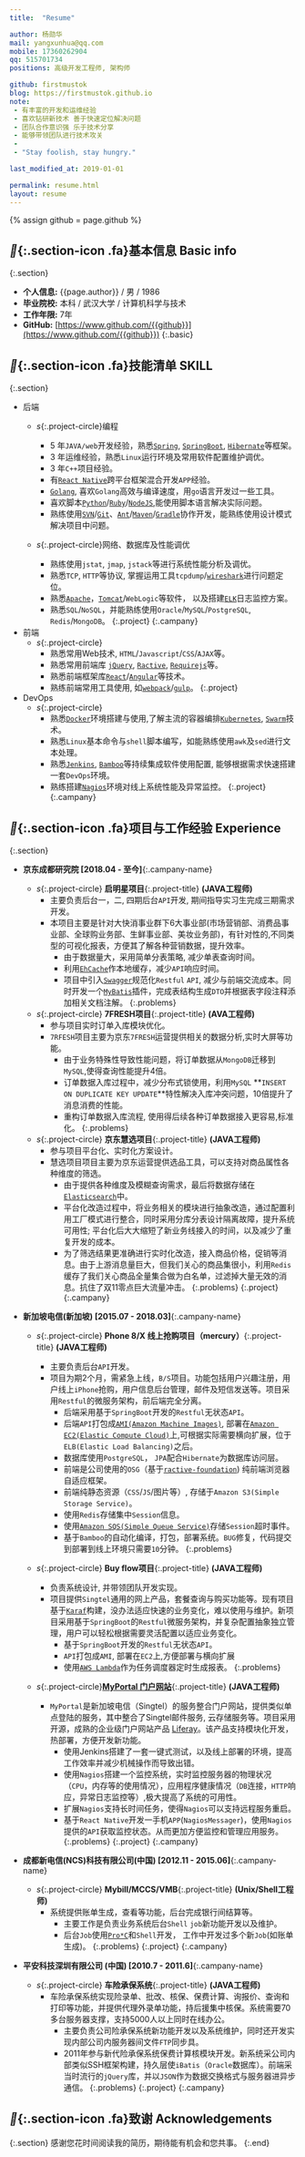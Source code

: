 ```yaml
---
title:  "Resume"

author: 杨勋华
mail: yangxunhua@qq.com
mobile: 17360262904
qq: 515701734
positions: 高级开发工程师, 架构师

github: firstmustok
blog: https://firstmustok.github.io
note:
 - 有丰富的开发和运维经验
 - 喜欢钻研新技术 善于快速定位解决问题
 - 团队合作意识强 乐于技术分享
 - 能够带领团队进行技术攻关
 - 
 - "Stay foolish, stay hungry."

last_modified_at: 2019-01-01

permalink: resume.html
layout: resume
---
```


{% assign github = page.github %}

## **{:.section-icon .fa}**基本信息 Basic info**
{:.section}
  - **个人信息:** {{page.author}} / 男 / 1986
  - **毕业院校:** 本科 / 武汉大学 / 计算机科学与技术
  - **工作年限:** 7年
  - **GitHub:** [https://www.github.com/{{github}}](https://www.github.com/{{github}})
{:.basic}

## **{:.section-icon .fa}**技能清单 SKILL**
{:.section}
  - 后端
    - *s*{:.project-circle}编程
      * 5 年`JAVA/web`开发经验，熟悉[`Spring`][Spring], [`SpringBoot`][SpringBoot], [`Hibernate`][Hibernate]等框架。
      * 3 年运维经验，熟悉`Linux`运行环境及常用软件配置维护调优。
      * 3 年`C++`项目经验。 
      * 有[`React Native`][RN]跨平台框架混合开发`APP`经验。
      * [`Golang`][Golang], 喜欢`Golang`高效与编译速度，用`go`语言开发过一些工具。
      * 喜欢脚本[`Python`][Python]/[`Ruby`][Ruby]/[`NodeJS`][Ruby],能使用脚本语言解决实际问题。
      * 熟练使用[`SVN`][SVN]/[`Git`][Git]、[`Ant`][Ant]/[`Maven`][Maven]/[`Gradle`][Gradle]协作开发，能熟练使用设计模式解决项目中问题。

    - *s*{:.project-circle}网络、数据库及性能调优
      * 熟练使用`jstat`, `jmap`, `jstack`等进行系统性能分析及调优。
      * 熟悉`TCP`, `HTTP`等协议, 掌握运用工具`tcpdump`/[`wireshark`][wireshark]进行问题定位。
      * 熟悉[`Apache`][Apache]，[`Tomcat`][Tomcat]/`WebLogic`等软件， 以及搭建[`ELK`][ELK]日志监控方案。
      * 熟悉`SQL`/`NoSQL`，并能熟练使用`Oracle`/`MySQL`/`PostgreSQL`, `Redis`/`MongoDB`。
    {:.project}
  {:.campany}
  - 前端
    - *s*{:.project-circle}
      * 熟悉常用Web技术, `HTML`/`Javascript`/`CSS`/`AJAX`等。
      * 熟悉常用前端库 [`jQuery`][jQuery], [`Ractive`][Ractive], [`Requirejs`][Requirejs]等。
      * 熟悉前端框架库[`React`][React]/[`Angular`][Angular]等技术。
      * 熟练前端常用工具使用, 如[`webpack`][Webpack]/[`gulp`][gulp]。
    {:.project}
  - DevOps
    - *s*{:.project-circle}
      * 熟悉[`Docker`][Docker]环境搭建与使用,了解主流的容器编排[`Kubernetes`][Kubernetes], [`Swarm`][Swarm]技术。
      * 熟悉`Linux`基本命令与`shell`脚本编写，如能熟练使用`awk`及`sed`进行文本处理。
      * 熟悉[`Jenkins`][Jenkins], [`Bamboo`][Bamboo]等持续集成软件使用配置, 能够根据需求快速搭建一套`DevOps`环境。
      * 熟练搭建[`Nagios`][Nagios]环境对线上系统性能及异常监控。
    {:.project}
  {:.campany}

## **{:.section-icon .fa}**项目与工作经验 Experience**
{:.section}
- **京东成都研究院 [2018.04 - 至今]**{:.campany-name}
  - *s*{:.project-circle} **启明星项目**{:.project-title} **(JAVA工程师)**
    * 主要负责后台一，二, 四期后台`API`开发, 期间指导实习生完成三期需求开发。
    * 本项目主要是针对大快消事业群下6大事业部(市场营销部、消费品事业部、全球购业务部、生鲜事业部、美妆业务部)，有针对性的,不同类型的可视化报表，方便其了解各种营销数据，提升效率。
      * 由于数据量大，采用简单分表策略, 减少单表查询时间。
      * 利用[`EhCache`][EhCache]作本地缓存，减少`API`响应时间。
      * 项目中引入[`Swagger`][Swagger]规范化`Restful` `API`, 减少与前端交流成本。同时开发一个[`MyBatis`][MyBatis]插件，完成表结构生成`DTO`并根据表字段注释添加相关文档注解。
      {:.problems}
  - *s*{:.project-circle} **7FRESH项目**{:.project-title} **(AVA工程师)**
    * 参与项目实时订单入库模块优化。
    * `7RFESH`项目主要为京东`7FRESH`运营提供相关的数据分析,实时大屏等功能。
      * 由于业务特殊性导致性能问题，将订单数据从`MongoDB`迁移到`MySQL`,使得查询性能提升4倍。
      * 订单数据入库过程中，减少分布式锁使用，利用`MySQL` **`INSERT ON DUPLICATE KEY UPDATE`**特性解决入库冲突问题，10倍提升了消息消费的性能。
      * 重构订单数据入库流程, 使用得后续各种订单数据接入更容易,标准化。
      {:.problems}
  - *s*{:.project-circle} **京东慧选项目**{:.project-title} **(JAVA工程师)**
    * 参与项目平台化、实时化方案设计。
    * 慧选项目项目主要为京东运营提供选品工具，可以支持对商品属性各种维度的筛选。
      * 由于提供各种维度及模糊查询需求，最后将数据存储在[`Elasticsearch`][Elasticsearch]中。
      * 平台化改造过程中，将业务相关的模块进行抽象改造，通过配置利用工厂模式进行整合，同时采用分库分表设计隔离故障，提升系统可用性; 平台化后大大缩短了新业务线接入的时间，以及减少了重复开发的成本。
      * 为了筛选结果更准确进行实时化改造，接入商品价格，促销等消息。由于上游消息量巨大，但我们关心的商品集很小，利用`Redis`缓存了我们关心商品全量集合做为白名单，过滤掉大量无效的消息。抗住了双11零点巨大流量冲击。
      {:.problems}
  {:.project}
{:.campany}

- **新加坡电信(新加坡) [2015.07 - 2018.03]**{:.campany-name}
  - *s*{:.project-circle} **Phone 8/X 线上抢购项目（mercury）**{:.project-title} **(JAVA工程师)**
    * 主要负责后台`API`开发。
    * 项目为期2个月，需紧急上线，`B/S`项目。功能包括用户兴趣注册，用户线上`iPhone`抢购，用户信息后台管理，邮件及短信发送等。项目采用`Restful`的微服务架构，前后端完全分离。
      * 后端采用基于`SpringBoot`开发的`Restful`无状态`API`。
      * 后端`API`打包成[`AMI(Amazon Machine Images)`][AMI], 部署在[`Amazon EC2(Elastic Compute Cloud)`][EC2]上,可根据实际需要横向扩展，位于`ELB(Elastic Load Balancing)`之后。
      * 数据库使用`PostgreSQL`， `JPA`配合`Hibernate`为数据库访问层。
      * 前端是公司使用的`OSG`（基于[`ractive-foundation`][RactiveFoundaton]) 纯前端浏览器自适应框架。
      * 前端纯静态资源（``CSS``/`JS`/图片等）, 存储于`Amazon S3(Simple Storage Service)`。
      * 使用`Redis`存储集中`Session`信息。
      * 使用[`Amazon SQS(Simple Queue Service)`][SQS]存储`Session`超时事件。
      * 基于`Bamboo`的自动化编译，打包，部署系统。`BUG`修复，代码提交到部署到线上环境只需要`10`分钟。
      {:.problems}

  - *s*{:.project-circle} **Buy flow项目**{:.project-title} **(JAVA工程师)**
    * 负责系统设计, 并带领团队开发实现。
    * 项目提供`Singtel`通用的网上产品，套餐查询与购买功能等。现有项目基于[`Karaf`][Karaf]构建，没办法适应快速的业务变化，难以使用与维护。新项目采用基于`SpringBoot`的`Restful`微服务架构，并复杂配置抽象独立管理，用户可以轻松根据需要灵活配置以适应业务变化。
      * 基于`SpringBoot`开发的`Restful`无状态`API`。
      * `API`打包成`AMI`, 部署在`EC2`上,方便部署与横向扩展
      * 使用[`AWS Lambda`][Lambda]作为任务调度器定时生成报表。
      {:.problems}

  - *s*{:.project-circle}**[MyPortal 门户网站](https://myportal.singtel.com/web/guest/home)**{:.project-title} **(JAVA工程师)**
    * `MyPortal`是新加坡电信（Singtel）的服务整合门户网站，提供类似单点登陆的服务，其中整合了Singtel邮件服务, 云存储服务等。项目采用开源，成熟的企业级门户网站产品 [Liferay][Liferay]。该产品支持模块化开发，热部署，方便开发新功能。
      * 使用Jenkins搭建了一套一键式测试，以及线上部署的环境，提高工作效率并减少机械操作而导致出错。
      * 使用`Nagios`搭建一个监控系统，实时监控服务器的物理状况（`CPU`，内存等的使用情况），应用程序健康情况（`DB`连接，`HTTP`响应，异常日志监控等）,极大提高了系统的可用性。
      * 扩展`Nagios`支持长时间任务，使得`Nagios`可以支持远程服务重启。
      * 基于`React Native`开发一手机`APP`(`NagiosMessager`)，使用`Nagios`提供的`API`获取监控状态。从而更加方便监控和管理应用服务。
      {:.problems}
  {:.project}
{:.campany}

- **成都新电信(NCS)科技有限公司(中国) [2012.11 - 2015.06]**{:.campany-name}
  - *s*{:.project-circle} **Mybill/MCCS/VMB**{:.project-title} **(Unix/Shell工程师)**
    * 系统提供账单生成，查看等功能，后台完成银行间结算等。
      * 主要工作是负责业务系统后台`Shell` `job`新功能开发以及维护。
      * 后台`Job`使用[`Pro*C`][ProC]和`Shell`开发， 工作中开发过多个新`Job`(如账单生成)。
      {:.problems}
  {:.project}
{:.campany}

- **平安科技深圳有限公司 (中国) [2010.7 - 2011.6]**{:.campany-name}
  - *s*{:.project-circle} **车险承保系统**{:.project-title} **(JAVA工程师)**
    * 车险承保系统实现险录单、批改、核保、保费计算、询报价、查询和打印等功能，并提供代理外录单功能，持后援集中核保。系统需要70多台服务器支撑，支持5000人以上同时在线办公。
      * 主要负责公司险承保系统新功能开发以及系统维护，同时还开发实现内部公司内服务器间文件`FTP`同步具。
      * 2011年参与新代险承保系统保费计算核模块开发。新系统采公司内部类似SSH框架构建，持久层使`iBatis`（`Oracle`数据库）。前端采当时流行的`jQuery`库，并以`JSON`作为数据交换格式与服务器进异步通信。
      {:.problems}
  {:.project}
{:.campany}

## **{:.section-icon .fa}**致谢 Acknowledgements**
{:.section}
感谢您花时间阅读我的简历，期待能有机会和您共事。
{:.end}


[Golang]: https://golang.org/ "Golang"

[Webpack]: https://webpack.js.org/ "Webpack"
[gulp]: https://gulpjs.com/ "Gulp"
[Angular]: https://angular.io/ "Angular"
[React]: https://reactjs.org/ "React"
[RN]: https://facebook.github.io/react-native/ "React Native"
[Ractive]: https://ractive.js.org/ "Ractive"
[RactiveFoundaton]: http://ractive-foundation.github.io/ractive-foundation/ "Ractive Foundation"
[jQuery]: https://jquery.com/ "jQuery"
[Requirejs]: http://requirejs.org/ "Requirejs"

[Python]: https://www.python.org/ "Python"
[Ruby]: https://www.ruby-lang.org/en/ "Ruby"
[NodeJS]: https://nodejs.org/en/ "NodeJS"

[Spring]: https://projects.spring.io/spring-framework/ "Spring"
[SpringBoot]: https://projects.spring.io/spring-boot/ "SpringBoot"
[Hibernate]: http://hibernate.org/ "Hibernate"
[Liferay]: https://en.wikipedia.org/wiki/Liferay "Liferay"

[Docker]: https://www.docker.com/ "Docker"
[Nagios]: https://www.nagios.org/ "Nagios"
[Jenkins]: https://jenkins-ci.org/ "Jenkins"
[Bamboo]: https://www.atlassian.com/software/bamboo "Bamboo"
[ELK]: https://www.elastic.co/webinars/introduction-elk-stack "Elasticsearch Logstash Kibana"

[ProC]: https://docs.oracle.com/cd/E11882_01/appdev.112/e10825/toc.htm "Pro*C/C++"

[wireshark]: https://www.wireshark.org/ "Wireshark"

[SVN]: https://subversion.apache.org/ "Subversion"
[Git]: https://git-scm.com/ "Git"
[Maven]: https://maven.apache.org/ "Maven"
[Gradle]: https://gradle.org/ "Gradle"
[Ant]: http://ant.apache.org/ "Ant"

[Apache]: https://httpd.apache.org/ "Apache"
[Tomcat]: http://tomcat.apache.org/ "Tomcat"
[Karaf]: https://karaf.apache.org/ "Karaf"

[AMI]: http://docs.aws.amazon.com/AWSEC2/latest/UserGuide/AMIs.html "Amazon Machine Images"
[EC2]: https://aws.amazon.com/ec2/ "Amazon Elastic Compute Cloud"
[SQS]: https://aws.amazon.com/sqs/ "Amazon Simple Queue Service"
[Lambda]: https://aws.amazon.com/lambda/features/ "Amazon Lambda"

[Kubernetes]: https://kubernetes.io/docs/concepts/overview/what-is-kubernetes/ "Kubernetes"
[Swarm]: https://docs.docker.com/engine/swarm/ "Swarm"

[EhCache]: http://www.ehcache.org/ "JAVA’S MOST WIDELY-USED CACHEE"
[MyBatis]: http://www.mybatis.org/mybatis-3/zh/index.html "MyBatis is a first class persistence framework with support for custom SQL, stored procedures and advanced mappings."
[Swagger]: https://swagger.io/ "The Best APIs are Built with Swagger Tools"

[Elasticsearch]: https://www.elastic.co/ "Elasticsearch is a highly scalable open-source full-text search and analytics engine."

